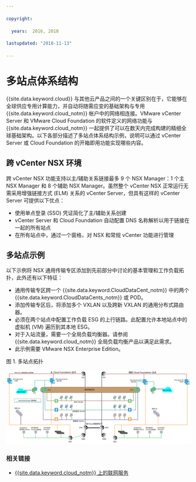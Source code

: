 ```yaml
---

copyright:

  years:  2016, 2018

lastupdated: "2018-11-13"

---
```


# 多站点体系结构

{{site.data.keyword.cloud}} 与其他云产品之间的一个关键区别在于，它能够在全球供应专用计算能力，并自动将随需应变的基础架构与专用 {{site.data.keyword.cloud_notm}} 帐户中的网络相连接。VMware vCenter Server 和 VMware Cloud Foundation 的软件定义的网络功能与 {{site.data.keyword.cloud_notm}} 一起提供了可以在数天内完成构建的精细全球基础架构。以下各部分描述了多站点体系结构示例，说明可以通过 vCenter Server 或 Cloud Foundation 的开箱即用功能实现哪些内容。

## 跨 vCenter NSX 环境

跨 vCenter NSX 功能支持以主/辅助关系链接最多 9 个 NSX Manager：1 个主 NSX Manager 和 8 个辅助 NSX Manager。虽然整个 vCenter NSX 正常运行无需采用增强链接方式 (ELM) 关系的 vCenter Server，但具有这样的 vCenter Server 可提供以下优点：

* 使用单点登录 (SSO) 凭证简化了主/辅助关系创建
* vCenter Server 和 Cloud Foundation 自动配置 DNS 名称解析以用于链接在一起的所有站点
* 在所有站点中，通过一个窗格，对 NSX 和常规 vCenter 功能进行管理

## 多站点示例

以下示例将 NSX 通用传输专区添加到先前部分中讨论的基本管理和工作负载拓扑，此外还有以下特征：

* 通用传输专区跨一个 {{site.data.keyword.CloudDataCent_notm}} 中的两个 {{site.data.keyword.CloudDataCents_notm}} 或 POD。
* 添加传输专区后，将添加多个 VXLAN 以及跨新 VXLAN 的通用分布式路由器。
* 必须在两个站点中配置工作负载 ESG 的上行链路。此配置允许本地站点中的虚拟机 (VM) 遍历到其本地 ESG。
* 对于入站流量，需要一个全局负载均衡器。请参阅 {{site.data.keyword.cloud_notm}} 全局负载均衡产品以满足此需求。
* 此示例需要 VMware NSX Enterprise Edition。

图 1. 多站点拓扑

![多站点拓扑](multisite_topology.svg "多站点拓扑")

### 相关链接

* [{{site.data.keyword.cloud_notm}} 上的联网服务](networking_services.html)
